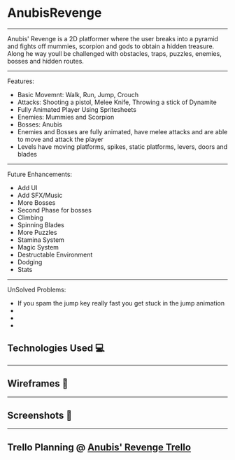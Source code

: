 # AnubisRevenge
---

Anubis' Revenge is a 2D platformer where the user breaks into a pyramid and fights off mummies, scorpion and gods to obtain a hidden treasure. Along he way youll be challenged with obstacles, traps, puzzles, enemies, bosses and hidden routes.

---

Features:
- Basic Movemnt: Walk, Run, Jump, Crouch
- Attacks: Shooting a pistol, Melee Knife, Throwing a stick of Dynamite
- Fully Animated Player Using Spritesheets
- Enemies: Mummies and Scorpion
- Bosses: Anubis
- Enemies and Bosses are fully animated, have melee attacks and are able to move and attack the player
- Levels have moving platforms, spikes, static platforms, levers, doors and blades

---

Future Enhancements:
- Add UI
- Add SFX/Music
- More Bosses
- Second Phase for bosses
- Climbing
- Spinning Blades
- More Puzzles
- Stamina System
- Magic System
- Destructable Environment
- Dodging
- Stats

---

UnSolved Problems:
- If you spam the jump key really fast you get stuck in the jump animation
- 
- 
- 


## Technologies Used 💻

---

## Wireframes 🔲

---

## Screenshots 📸

---

## Trello Planning @ [Anubis' Revenge Trello](https://trello.com/b/ceclvDCV/2-d-platformer)
